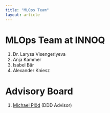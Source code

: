 ```yaml
---
title: "MLOps Team"
layout: article
---
```


# MLOps Team at INNOQ

1. Dr. Larysa Visengeriyeva
2. Anja Kammer
3. Isabel Bär
4. Alexander Kniesz

# Advisory Board

1. [Michael Plöd](https://www.innoq.com/en/staff/michael-pl%C3%B6d/) (DDD Advisor)
